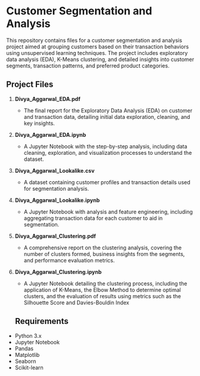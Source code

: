 # Customer Segmentation and Analysis

This repository contains files for a customer segmentation and analysis project aimed at grouping customers based on their transaction behaviors using unsupervised learning techniques. The project includes exploratory data analysis (EDA), K-Means clustering, and detailed insights into customer segments, transaction patterns, and preferred product categories.

## Project Files

1. **Divya_Aggarwal_EDA.pdf**  
   - The final report for the Exploratory Data Analysis (EDA) on customer and transaction data, detailing initial data exploration, cleaning, and key insights.

2. **Divya_Aggarwal_EDA.ipynb**  
   - A Jupyter Notebook with the step-by-step analysis, including data cleaning, exploration, and visualization processes to understand the dataset.

3. **Divya_Aggarwal_Lookalike.csv**  
   - A dataset containing customer profiles and transaction details used for segmentation analysis.

4. **Divya_Aggarwal_Lookalike.ipynb**  
   - A Jupyter Notebook with analysis and feature engineering, including aggregating transaction data for each customer to aid in segmentation.

5. **Divya_Aggarwal_Clustering.pdf**  
   - A comprehensive report on the clustering analysis, covering the number of clusters formed, business insights from the segments, and performance evaluation metrics.

6. **Divya_Aggarwal_Clustering.ipynb**  
   - A Jupyter Notebook detailing the clustering process, including the application of K-Means, the Elbow Method to determine optimal clusters, and the evaluation of results using metrics such as the Silhouette Score and Davies-Bouldin Index

  
   ## Requirements
- Python 3.x
- Jupyter Notebook
- Pandas
- Matplotlib
- Seaborn
- Scikit-learn

